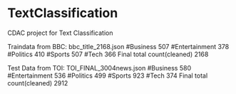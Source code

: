 # TextClassification
CDAC project for Text Classification

Traindata from BBC:	bbc_title_2168.json
#Business         	507
#Entertainment   	  378
#Politics         	410
#Sports           	507
#Tech             	366
Final total count(cleaned)	2168




Test Data from TOI: 	TOI_FINAL_3004news.json
#Business         	580
#Entertainment   	  536
#Politics         	499
#Sports           	923
#Tech             	374
Final total count(cleaned)	2912
